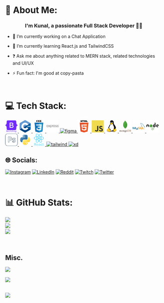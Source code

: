 
  
# 💫 About Me:

### <div align="center">I'm Kunal, a passionate Full Stack Developer 👨‍💻</div>  
 
- 🔭 I’m currently working on a Chat Application
  

- 🌱 I’m currently learning React.js and TailwindCSS  
  

- ❓ Ask me about anything related to MERN stack, related technologies and UI/UX  
  

- ⚡ Fun fact: I'm good at copy-pasta  
  

<br/>  


# 💻 Tech Stack:

<p align="left"> <a href="https://getbootstrap.com" target="_blank" rel="noreferrer"> <img src="https://raw.githubusercontent.com/devicons/devicon/master/icons/bootstrap/bootstrap-plain-wordmark.svg" alt="bootstrap" width="40" height="40"/> </a> <a href="https://www.w3schools.com/cpp/" target="_blank" rel="noreferrer"> <img src="https://raw.githubusercontent.com/devicons/devicon/master/icons/cplusplus/cplusplus-original.svg" alt="cplusplus" width="40" height="40"/> </a> <a href="https://www.w3schools.com/css/" target="_blank" rel="noreferrer"> <img src="https://raw.githubusercontent.com/devicons/devicon/master/icons/css3/css3-original-wordmark.svg" alt="css3" width="40" height="40"/> </a> <a href="https://expressjs.com" target="_blank" rel="noreferrer"> <img src="https://raw.githubusercontent.com/devicons/devicon/master/icons/express/express-original-wordmark.svg" alt="express" width="40" height="40"/> </a> <a href="https://www.figma.com/" target="_blank" rel="noreferrer"> <img src="https://www.vectorlogo.zone/logos/figma/figma-icon.svg" alt="figma" width="40" height="40"/> </a> <a href="https://www.w3.org/html/" target="_blank" rel="noreferrer"> <img src="https://raw.githubusercontent.com/devicons/devicon/master/icons/html5/html5-original-wordmark.svg" alt="html5" width="40" height="40"/> </a> <a href="https://developer.mozilla.org/en-US/docs/Web/JavaScript" target="_blank" rel="noreferrer"> <img src="https://raw.githubusercontent.com/devicons/devicon/master/icons/javascript/javascript-original.svg" alt="javascript" width="40" height="40"/> </a> <a href="https://www.linux.org/" target="_blank" rel="noreferrer"> <img src="https://raw.githubusercontent.com/devicons/devicon/master/icons/linux/linux-original.svg" alt="linux" width="40" height="40"/> </a> <a href="https://www.mongodb.com/" target="_blank" rel="noreferrer"> <img src="https://raw.githubusercontent.com/devicons/devicon/master/icons/mongodb/mongodb-original-wordmark.svg" alt="mongodb" width="40" height="40"/> </a> <a href="https://www.mysql.com/" target="_blank" rel="noreferrer"> <img src="https://raw.githubusercontent.com/devicons/devicon/master/icons/mysql/mysql-original-wordmark.svg" alt="mysql" width="40" height="40"/> </a> <a href="https://nodejs.org" target="_blank" rel="noreferrer"> <img src="https://raw.githubusercontent.com/devicons/devicon/master/icons/nodejs/nodejs-original-wordmark.svg" alt="nodejs" width="40" height="40"/> </a> <a href="https://www.photoshop.com/en" target="_blank" rel="noreferrer"> <img src="https://raw.githubusercontent.com/devicons/devicon/master/icons/photoshop/photoshop-line.svg" alt="photoshop" width="40" height="40"/> </a> <a href="https://www.python.org" target="_blank" rel="noreferrer"> <img src="https://raw.githubusercontent.com/devicons/devicon/master/icons/python/python-original.svg" alt="python" width="40" height="40"/> </a> <a href="https://reactjs.org/" target="_blank" rel="noreferrer"> <img src="https://raw.githubusercontent.com/devicons/devicon/master/icons/react/react-original-wordmark.svg" alt="react" width="40" height="40"/> </a> <a href="https://tailwindcss.com/" target="_blank" rel="noreferrer"> <img src="https://www.vectorlogo.zone/logos/tailwindcss/tailwindcss-icon.svg" alt="tailwind" width="40" height="40"/> </a> <a href="https://www.adobe.com/products/xd.html" target="_blank" rel="noreferrer"> <img src="https://cdn.worldvectorlogo.com/logos/adobe-xd.svg" alt="xd" width="40" height="40"/> </a> </p>


## 🌐 Socials:
[![Instagram](https://img.shields.io/badge/Instagram-%23E4405F.svg?logo=Instagram&logoColor=white)](https://instagram.com/imkunal_saini) [![LinkedIn](https://img.shields.io/badge/LinkedIn-%230077B5.svg?logo=linkedin&logoColor=white)](https://linkedin.com/in/kunal-saini-45a509113) [![Reddit](https://img.shields.io/badge/Reddit-%23FF4500.svg?logo=Reddit&logoColor=white)](https://reddit.com/user/pazn1c) [![Twitch](https://img.shields.io/badge/Twitch-%239146FF.svg?logo=Twitch&logoColor=white)](https://twitch.tv/paznic) [![Twitter](https://img.shields.io/badge/Twitter-%231DA1F2.svg?logo=Twitter&logoColor=white)](https://twitter.com/paznic_gg) 
  
<br/>  


# 📊 GitHub Stats:

![](https://github-readme-stats.vercel.app/api?username=paznix&theme=react&hide_border=false&include_all_commits=true&count_private=false)<br/>
![](https://github-readme-streak-stats.herokuapp.com/?user=paznix&theme=react&hide_border=false)<br/>
![](https://github-readme-stats.vercel.app/api/top-langs/?username=paznix&theme=react&hide_border=false&include_all_commits=true&count_private=false&layout=compact)

<br/>  


## Misc.
 



<img src="https://spotify-github-profile.vercel.app/api/view?uid=4mk0tq8twqcxrfm2pkfvks9ud&cover_image=true&theme=default&show_offline=false&background_color=121212&interchange=false&bar_color_cover=true" />

[![](https://gtce.itsvg.in/api?username=paznic_gg)](https://github.com/VishwaGauravIn/github-twitter-card-embed)

<br/>  


<img src="https://komarev.com/ghpvc/?username=paznix&&style=flat-square" />


<br/>  

<div align="center"></div>
<br />
